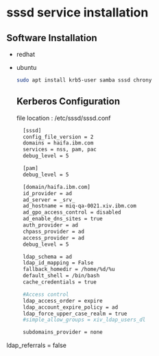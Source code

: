 # sssd service installation

## Software Installation

- redhat
- ubuntu
  ```bash
  sudo apt install krb5-user samba sssd chrony
  ```


  ## Kerberos Configuration

  file location : /etc/sssd/sssd.conf

  ```bash
    [sssd]
    config_file_version = 2
    domains = haifa.ibm.com
    services = nss, pam, pac
    debug_level = 5

    [pam]
    debug_level = 5

    [domain/haifa.ibm.com]
    id_provider = ad
    ad_server = _srv_
    ad_hostname = miq-qa-0021.xiv.ibm.com
    ad_gpo_access_control = disabled
    ad_enable_dns_sites = true
    auth_provider = ad
    chpass_provider = ad
    access_provider = ad
    debug_level = 5

    ldap_schema = ad
    ldap_id_mapping = False
    fallback_homedir = /home/%d/%u
    default_shell = /bin/bash
    cache_credentials = true

    #Access control
    ldap_access_order = expire
    ldap_account_expire_policy = ad
    ldap_force_upper_case_realm = true
    #simple_allow_groups = xiv_ldap_users_dl

    subdomains_provider = none
ldap_referrals = false


  ```